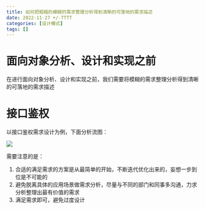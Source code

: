 ```yaml
---
title: 如何把粗糙的模糊的需求整理分析得到清晰的可落地的需求描述
date: 2022-11-27 +/-TTTT
categories: [设计模式]
tags: []
---
```


# 面向对象分析、设计和实现之前
在进行面向对象分析、设计和实现之前，我们需要将模糊的需求整理分析得到清晰的可落地的需求描述

# 接口鉴权
以接口鉴权需求设计为例，下面分析流图：

![](https://cdn.jsdelivr.net/gh/Casflawed/img-host@master/blog/202211271856852.png)

需要注意的是：

1. 合适的满足需求的方案是从最简单的开始，不断迭代优化出来的，妄想一步到位是不可能的
2. 避免脱离具体的应用场景做需求分析，尽量与不同的部门和同事多沟通，力求分析整理出最有价值的需求
3. 满足需求即可，避免过度设计